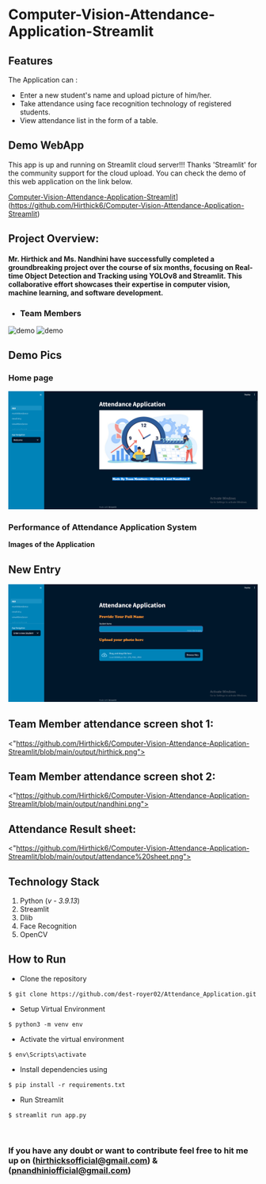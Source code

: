 # Computer-Vision-Attendance-Application-Streamlit</br>
## Features
The Application can :
* Enter a new student's name and upload picture of him/her.
* Take attendance using face recognition technology of registered students.
* View attendance list in the form of a table. </br>

## Demo WebApp

This app is up and running on Streamlit cloud server!!! Thanks 'Streamlit' for the community support for the cloud upload. You can check the demo of this web application on the link below.

[Computer-Vision-Attendance-Application-Streamlit](https://github.com/Hirthick6/Computer-Vision-Attendance-Application-Streamlit)](https://github.com/Hirthick6/Computer-Vision-Attendance-Application-Streamlit)

## Project Overview:

#### Mr. Hirthick and Ms. Nandhini have successfully completed a groundbreaking project over the course of six months, focusing on Real-time Object Detection and Tracking using YOLOv8 and Streamlit. This collaborative effort showcases their expertise in computer vision, machine learning, and software development.

- ### Team Members
![demo](https://media.giphy.com/media/v1.Y2lkPTc5MGI3NjExMnBuZXZ0aGhqNTFtd3Q0MnBrbXUwcjBjNjI4M3JqcTFkaGw4eXdoeSZlcD12MV9pbnRlcm5hbF9naWZfYnlfaWQmY3Q9Zw/wXFdM9bohG4bqK2qOT/giphy.gif
)
![demo](https://media.giphy.com/media/v1.Y2lkPTc5MGI3NjExem4zOGJrdml6Y2J6bXBkeGk1MzdnN2ljeHA2NGM3OTFnOTF5ajFxdiZlcD12MV9pbnRlcm5hbF9naWZfYnlfaWQmY3Q9Zw/aYKfK57T7t8Ndraf66/giphy.gif)
                                                                           
## Demo Pics

### Home page

<img src="https://github.com/Hirthick6/Computer-Vision-Attendance-Application-Streamlit/blob/main/output/home.png">

### Performance of Attendance Application System

**Images of the Application**</br>
## New Entry
<img src="https://github.com/Hirthick6/Computer-Vision-Attendance-Application-Streamlit/blob/main/output/New%20entry.png">
</br>

## Team Member attendance screen shot 1:
<"https://github.com/Hirthick6/Computer-Vision-Attendance-Application-Streamlit/blob/main/output/hirthick.png">
</br>
## Team Member attendance screen shot 2:
<"https://github.com/Hirthick6/Computer-Vision-Attendance-Application-Streamlit/blob/main/output/nandhini.png">
</br>
## Attendance Result sheet:
<"https://github.com/Hirthick6/Computer-Vision-Attendance-Application-Streamlit/blob/main/output/attendance%20sheet.png">
</br>

## Technology Stack
1. Python (*v - 3.9.13*)
2. Streamlit
3. Dlib
4. Face Recognition
5. OpenCV </br>

## How to Run
* Clone the repository

```
$ git clone https://github.com/dest-royer02/Attendance_Application.git
```
* Setup Virtual Environment

```
$ python3 -m venv env
```
* Activate the virtual environment

```
$ env\Scripts\activate
```
* Install dependencies using

```
$ pip install -r requirements.txt
```
* Run Streamlit

```
$ streamlit run app.py
```
</br>

###  If you have any doubt or want to contribute feel free to hit me up on (hirthicksofficial@gmail.com) & (pnandhiniofficial@gmail.com)



